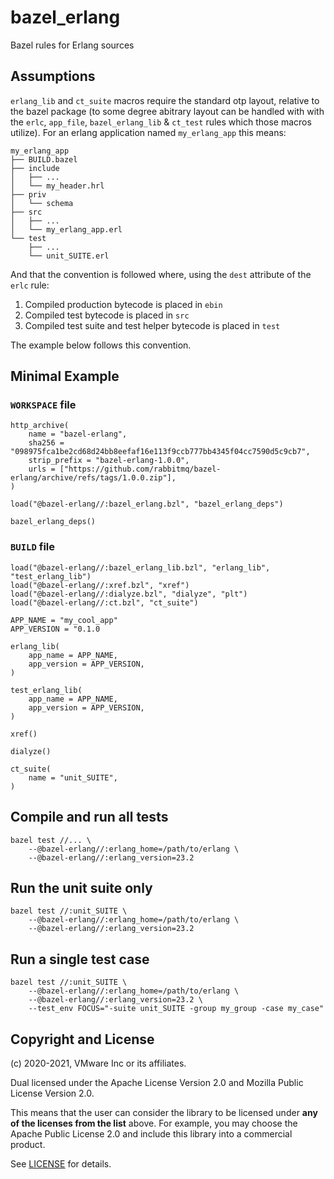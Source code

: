 # bazel_erlang

Bazel rules for Erlang sources

## Assumptions

`erlang_lib` and `ct_suite` macros require the standard otp layout, relative to the bazel package (to some degree abitrary layout can be handled with with the `erlc`, `app_file`, `bazel_erlang_lib` & `ct_test` rules which those macros utilize). For an erlang application named `my_erlang_app` this means:

```
my_erlang_app
├── BUILD.bazel
├── include
│   ├── ...
│   └── my_header.hrl
├── priv
│   └── schema
├── src
│   ├── ...
│   └── my_erlang_app.erl
└── test
    ├── ...
    └── unit_SUITE.erl
```

And that the convention is followed where, using the `dest` attribute of the `erlc` rule:
1. Compiled production bytecode is placed in `ebin`
2. Compiled test bytecode is placed in `src`
3. Compiled test suite and test helper bytecode is placed in `test`

The example below follows this convention.

## Minimal Example

### `WORKSPACE` file

```starlark
http_archive(
    name = "bazel-erlang",
    sha256 = "098975fca1be2cd68d24bb8eefaf16e113f9ccb777bb4345f04cc7590d5c9cb7",
    strip_prefix = "bazel-erlang-1.0.0",
    urls = ["https://github.com/rabbitmq/bazel-erlang/archive/refs/tags/1.0.0.zip"],
)

load("@bazel-erlang//:bazel_erlang.bzl", "bazel_erlang_deps")

bazel_erlang_deps()
```

### `BUILD` file

```starlark
load("@bazel-erlang//:bazel_erlang_lib.bzl", "erlang_lib", "test_erlang_lib")
load("@bazel-erlang//:xref.bzl", "xref")
load("@bazel-erlang//:dialyze.bzl", "dialyze", "plt")
load("@bazel-erlang//:ct.bzl", "ct_suite")

APP_NAME = "my_cool_app"
APP_VERSION = "0.1.0

erlang_lib(
    app_name = APP_NAME,
    app_version = APP_VERSION,
)

test_erlang_lib(
    app_name = APP_NAME,
    app_version = APP_VERSION,
)

xref()

dialyze()

ct_suite(
    name = "unit_SUITE",
)
```

## Compile and run all tests

```shell
bazel test //... \
    --@bazel-erlang//:erlang_home=/path/to/erlang \
    --@bazel-erlang//:erlang_version=23.2
```

## Run the unit suite only

```shell
bazel test //:unit_SUITE \
    --@bazel-erlang//:erlang_home=/path/to/erlang \
    --@bazel-erlang//:erlang_version=23.2
```

## Run a single test case

```shell
bazel test //:unit_SUITE \
    --@bazel-erlang//:erlang_home=/path/to/erlang \
    --@bazel-erlang//:erlang_version=23.2 \
    --test_env FOCUS="-suite unit_SUITE -group my_group -case my_case"
```

## Copyright and License

(c) 2020-2021, VMware Inc or its affiliates.

Dual licensed under the Apache License Version 2.0 and
Mozilla Public License Version 2.0.

This means that the user can consider the library to be licensed under
**any of the licenses from the list** above. For example, you may
choose the Apache Public License 2.0 and include this library into a
commercial product.

See [LICENSE](./LICENSE) for details.
